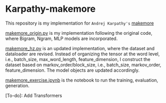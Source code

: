 # Karpathy-makemore
This repository is my implementation for `Andrej Karpathy's` [makemore](https://github.com/karpathy/makemore/blob/master/makemore.py)

[makemore_origin.py](https://github.com/Zhaohr1990/Karpathy-makemore/blob/main/makemore_origin.py) is my implementation following the original code, where Bigram, Ngram, MLP models are incorporated.

[makemore_hz.py](https://github.com/Zhaohr1990/Karpathy-makemore/blob/main/makemore_hz.py) is an updated implementation, where the dataset and dataloader are revised. Instead of organizing the tensor at the word level, i.e., batch_size, max_word_length, feature_dimension, I construct the dataset based on markov_order/block_size, i.e., batch_size, markov_order, feature_dimension. The model objects are updated accordingly.

[makemore_exercise.ipynb](https://github.com/Zhaohr1990/Karpathy-makemore/blob/main/makemore_exercise.ipynb) is the notebook to run the training, evaluation, generation. 

[To-do]: Add Transformers

